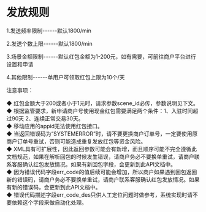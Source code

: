 # 发放规则

1.发送频率限制------默认1800/min

2.发送个数上限------默认1800/min

3.场景金额限制------默认红包金额为1-200元，如有需要，可前往商户平台进行设置和申请

4.其他限制------单用户可领取红包上限为10个/天

注意事项：

◆ 红包金额大于200或者小于1元时，请求参数scene\_id必传，参数说明见下文。  
◆ 根据监管要求，新申请商户号使用现金红包需要满足两个条件：1、入驻时间超过90天 2、连续正常交易30天。  
◆ 移动应用的appid无法使用红包接口。  
◆ 当返回错误码为“SYSTEMERROR”时，请不要更换商户订单号，一定要使用原商户订单号重试，否则可能造成重复发放红包等资金风险。  
◆ XML具有可扩展性，因此返回参数可能会有新增，而且顺序可能不完全遵循此文档规范，如果在解析回包的时候发生错误，请商户务必不要换单重试，请商户联系客服确认红包发放情况。如果有新回包字段，会更新到此API文档中。  
◆ 因为错误代码字段err\_code的值后续可能会增加，所以商户如果遇到回包返回新的错误码，请商户务必不要换单重试，请商户联系客服确认红包发放情况。如果有新的错误码，会更新到此API文档中。  
◆ 错误代码描述字段err\_code\_des只供人工定位问题时做参考，系统实现时请不要依赖这个字段来做自动化处理。



